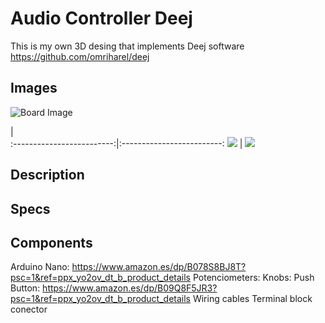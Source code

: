 # Audio Controller Deej
This is my own 3D desing that implements Deej software https://github.com/omriharel/deej

## Images
![Board Image](https://github.com/Ipasky/AudioControllerDeej/blob/main/docs/P03.jpg)

  |  
:-------------------------:|:-------------------------:
![](https://github.com/Ipasky/AudioControllerDeej/blob/main/docs/P01.jpg)  |  ![](https://github.com/Ipasky/AudioControllerDeej/blob/main/docs/P02.jpg)
## Description

## Specs

## Components
Arduino Nano: https://www.amazon.es/dp/B078S8BJ8T?psc=1&ref=ppx_yo2ov_dt_b_product_details
Potenciometers:
Knobs:
Push Button: https://www.amazon.es/dp/B09Q8F5JR3?psc=1&ref=ppx_yo2ov_dt_b_product_details
Wiring cables
Terminal block conector
